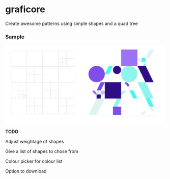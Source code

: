 # graficore

Create awesome patterns using simple shapes and a quad tree

### Sample

![screenshot](https://github.com/nitish24p/graficore/blob/master/images/art_v2.png?raw=true?raw=true)

**TODO**

Adjust weightage of shapes

Give a list of shapes to chose from

Colour picker for colour list

Option to download
